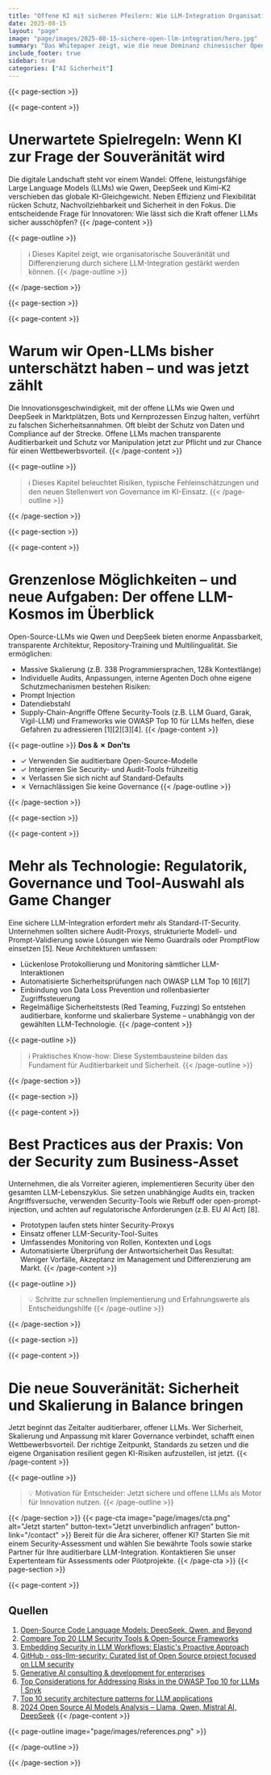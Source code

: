 ```yaml
---
title: "Offene KI mit sicheren Pfeilern: Wie LLM-Integration Organisationen transformiert—und schützt"
date: 2025-08-15
layout: "page"
image: "page/images/2025-08-15-sichere-open-llm-integration/hero.jpg"
summary: "Das Whitepaper zeigt, wie die neue Dominanz chinesischer Open-Source-LLMs wie Qwen, DeepSeek und Kimi-K2 technologische Chancen eröffnet und zugleich höhere Anforderungen an Auditing, Sicherheit und Regulierung stellt. IT-Entscheider erhalten klare Orientierung für die sichere, vertrauenswürdige LLM-Integration: Von der Identifikation von Schwachstellen bis hin zu Best Practices und Tool-Auswahl für Compliance und Auditierbarkeit."
include_footer: true
sidebar: true
categories: ["AI Sicherheit"]
---
```


{{< page-section >}}

{{< page-content >}}
# Unerwartete Spielregeln: Wenn KI zur Frage der Souveränität wird

Die digitale Landschaft steht vor einem Wandel: Offene, leistungsfähige Large Language Models (LLMs) wie Qwen, DeepSeek und Kimi-K2 verschieben das globale KI-Gleichgewicht. Neben Effizienz und Flexibilität rücken Schutz, Nachvollziehbarkeit und Sicherheit in den Fokus. Die entscheidende Frage für Innovatoren: Wie lässt sich die Kraft offener LLMs sicher ausschöpfen?
{{< /page-content >}}

{{< page-outline >}}
> ℹ️ Dieses Kapitel zeigt, wie organisatorische Souveränität und Differenzierung durch sichere LLM-Integration gestärkt werden können.
{{< /page-outline >}}

{{< /page-section >}}

{{< page-section >}}

{{< page-content >}}
# Warum wir Open-LLMs bisher unterschätzt haben – und was jetzt zählt

Die Innovationsgeschwindigkeit, mit der offene LLMs wie Qwen und DeepSeek in Marktplätzen, Bots und Kernprozessen Einzug halten, verführt zu falschen Sicherheitsannahmen. Oft bleibt der Schutz von Daten und Compliance auf der Strecke. Offene LLMs machen transparente Auditierbarkeit und Schutz vor Manipulation jetzt zur Pflicht und zur Chance für einen Wettbewerbsvorteil.
{{< /page-content >}}

{{< page-outline >}}
> ℹ️ Dieses Kapitel beleuchtet Risiken, typische Fehleinschätzungen und den neuen Stellenwert von Governance im KI-Einsatz.
{{< /page-outline >}}

{{< /page-section >}}

{{< page-section >}}

{{< page-content >}}
# Grenzenlose Möglichkeiten – und neue Aufgaben: Der offene LLM-Kosmos im Überblick

Open-Source-LLMs wie Qwen und DeepSeek bieten enorme Anpassbarkeit, transparente Architektur, Repository-Training und Multilingualität. Sie ermöglichen:
- Massive Skalierung (z.B. 338 Programmiersprachen, 128k Kontextlänge)
- Individuelle Audits, Anpassungen, interne Agenten
Doch ohne eigene Schutzmechanismen bestehen Risiken:
- Prompt Injection
- Datendiebstahl
- Supply-Chain-Angriffe
Offene Security-Tools (z.B. LLM Guard, Garak, Vigil-LLM) und Frameworks wie OWASP Top 10 für LLMs helfen, diese Gefahren zu adressieren [1][2][3][4].
{{< /page-content >}}

{{< page-outline >}}
**Dos & ✗ Don'ts**
- ✓ Verwenden Sie auditierbare Open-Source-Modelle
- ✓ Integrieren Sie Security- und Audit-Tools frühzeitig
- ✗ Verlassen Sie sich nicht auf Standard-Defaults
- ✗ Vernachlässigen Sie keine Governance
{{< /page-outline >}}

{{< /page-section >}}

{{< page-section >}}

{{< page-content >}}
# Mehr als Technologie: Regulatorik, Governance und Tool-Auswahl als Game Changer

Eine sichere LLM-Integration erfordert mehr als Standard-IT-Security. Unternehmen sollten sichere Audit-Proxys, strukturierte Modell- und Prompt-Validierung sowie Lösungen wie Nemo Guardrails oder PromptFlow einsetzen [5]. Neue Architekturen umfassen:
- Lückenlose Protokollierung und Monitoring sämtlicher LLM-Interaktionen
- Automatisierte Sicherheitsprüfungen nach OWASP LLM Top 10 [6][7]
- Einbindung von Data Loss Prevention und rollenbasierter Zugriffssteuerung
- Regelmäßige Sicherheitstests (Red Teaming, Fuzzing)
So entstehen auditierbare, konforme und skalierbare Systeme – unabhängig von der gewählten LLM-Technologie.
{{< /page-content >}}

{{< page-outline >}}
> ℹ️ Praktisches Know-how: Diese Systembausteine bilden das Fundament für Auditierbarkeit und Sicherheit.
{{< /page-outline >}}

{{< /page-section >}}

{{< page-section >}}

{{< page-content >}}
# Best Practices aus der Praxis: Von der Security zum Business-Asset

Unternehmen, die als Vorreiter agieren, implementieren Security über den gesamten LLM-Lebenszyklus. Sie setzen unabhängige Audits ein, tracken Angriffsversuche, verwenden Security-Tools wie Rebuff oder open-prompt-injection, und achten auf regulatorische Anforderungen (z.B. EU AI Act) [8].
- Prototypen laufen stets hinter Security-Proxys
- Einsatz offener LLM-Security-Tool-Suites
- Umfassendes Monitoring von Rollen, Kontexten und Logs
- Automatisierte Überprüfung der Antwortsicherheit
Das Resultat: Weniger Vorfälle, Akzeptanz im Management und Differenzierung am Markt.
{{< /page-content >}}

{{< page-outline >}}
> 💡 Schritte zur schnellen Implementierung und Erfahrungswerte als Entscheidungshilfe
{{< /page-outline >}}

{{< /page-section >}}

{{< page-section >}}

{{< page-content >}}
# Die neue Souveränität: Sicherheit und Skalierung in Balance bringen

Jetzt beginnt das Zeitalter auditierbarer, offener LLMs. Wer Sicherheit, Skalierung und Anpassung mit klarer Governance verbindet, schafft einen Wettbewerbsvorteil. Der richtige Zeitpunkt, Standards zu setzen und die eigene Organisation resilient gegen KI-Risiken aufzustellen, ist jetzt.
{{< /page-content >}}

{{< page-outline >}}
> 💡 Motivation für Entscheider: Jetzt sichere und offene LLMs als Motor für Innovation nutzen.
{{< /page-outline >}}

{{< /page-section >}}
{{< page-cta image="page/images/cta.png" alt="Jetzt starten" button-text="Jetzt unverbindlich anfragen" button-link="/contact" >}}
Bereit für die Ära sicherer, offener KI? Starten Sie mit einem Security-Assessment und wählen Sie bewährte Tools sowie starke Partner für Ihre auditierbare LLM-Integration. Kontaktieren Sie unser Expertenteam für Assessments oder Pilotprojekte.
{{< /page-cta >}}
{{< page-section >}}

{{< page-content >}}
## Quellen

1. [Open-Source Code Language Models: DeepSeek, Qwen, and Beyond](https://blog.premai.io/open-source-code-language-models-deepseek-qwen-and-beyond/)  
2. [Compare Top 20 LLM Security Tools & Open-Source Frameworks](https://research.aimultiple.com/llm-security-tools/)  
3. [Embedding Security in LLM Workflows: Elastic's Proactive Approach](https://www.elastic.co/security-labs/embedding-security-in-llm-workflows)  
4. [GitHub - oss-llm-security: Curated list of Open Source project focused on LLM security](https://github.com/kaplanlior/oss-llm-security)  
5. [Generative AI consulting & development for enterprises](https://www.kmeleon.tech/learn/enhance-llm-security-tools-for-trustworthy-ai)  
6. [Top Considerations for Addressing Risks in the OWASP Top 10 for LLMs | Snyk](https://snyk.io/de/lp/owasp-llm-top-10/)  
7. [Top 10 security architecture patterns for LLM applications](https://www.redhat.com/de/blog/top-10-security-architecture-patterns-llm-applications)  
8. [2024 Open Source AI Models Analysis – Llama, Qwen, Mistral AI, DeepSeek](https://liduos.com/en/open-source-ai-models-2025-llama-qwen-mistral-deepseek.html)
{{< /page-content >}}

{{< page-outline image="page/images/references.png" >}}

{{< /page-outline >}}

{{< /page-section >}}